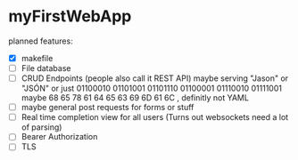# myFirstWebApp


planned features:
- [x] makefile
- [ ] File database
- [ ] CRUD Endpoints (people also call it REST API) maybe serving "Jason" or "JSÓN" or just 01100010 01101001 01101110 01100001 01110010 01111001  maybe 68 65 78 61 64 65 63 69 6D 61 6C , definitly not YAML
- [ ] maybe general post requests for forms or stuff
- [ ] Real time completion view for all users (Turns out websockets need a lot of parsing) 
- [ ] Bearer Authorization
- [ ] TLS
